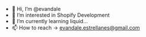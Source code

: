 - 👋 Hi, I’m @evandale
- 👀 I’m interested in Shopify Development
- 🌱 I’m currently learning liquid...
- 📫 How to reach -> evandale.estrellanes@gmail.com
